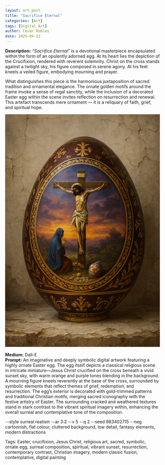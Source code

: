 ```yaml
---
layout: art_post
title: "Sacrifice Eternal"
categories: [Art]
tags: [Digital Art]
author: César Robles
date: 2025-04-22
---
```

**Description:** *“Sacrifice Eternal”* is a devotional masterpiece encapsulated within the form of an opulently adorned egg. At its heart lies the depiction of the Crucifixion, rendered with reverent solemnity. Christ on the cross stands against a twilight sky, his figure composed in serene agony. At his feet kneels a veiled figure, embodying mourning and prayer.

What distinguishes this piece is the harmonious juxtaposition of sacred tradition and ornamental elegance. The ornate golden motifs around the frame invoke a sense of regal sanctity, while the inclusion of a decorated Easter egg within the scene invites reflection on resurrection and renewal. This artefact transcends mere ornament — it is a reliquary of faith, grief, and spiritual hope.

![Sacrifice Eternal](/imag/digital_art/sacrifice_eternal.png)

**Medium:** Dall-E\
**Prompt:** An imaginative and deeply symbolic digital artwork featuring a highly ornate Easter egg. The egg itself depicts a classical religious scene in intricate miniature—Jesus Christ crucified on the cross beneath a vivid sunset sky, with warm orange and purple tones blending in the background. A mourning figure kneels reverently at the base of the cross, surrounded by symbolic elements that reflect themes of grief, redemption, and resurrection. The egg’s exterior is decorated with gold-trimmed patterns and traditional Christian motifs, merging sacred iconography with the festive artistry of Easter. The surrounding cracked and weathered textures stand in stark contrast to the vibrant spiritual imagery within, enhancing the overall surreal and contemplative tone of the composition.

--style surreal realism --ar 3:2 --v 5 --q 2 --seed 883402715 --neg cartoonish, flat colour, cluttered background, low detail, fantasy elements, modern distractions

Tags: Easter, crucifixion, Jesus Christ, religious art, sacred, symbolic, ornate egg, surreal composition, spiritual, vibrant sunset, resurrection, contemporary contrast, Christian imagery, modern classic fusion, contemplative, digital painting